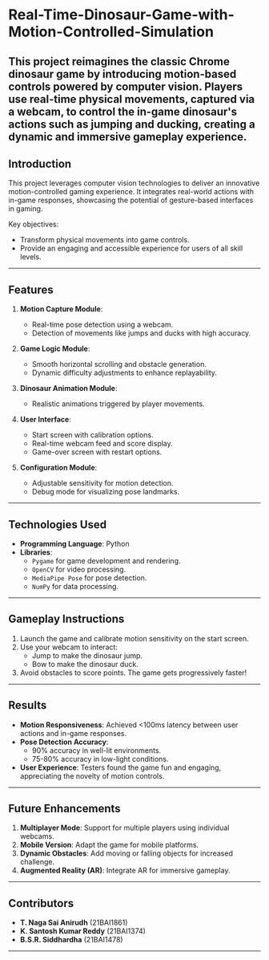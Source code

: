 # Real-Time-Dinosaur-Game-with-Motion-Controlled-Simulation

This project reimagines the classic Chrome dinosaur game by introducing motion-based controls powered by computer vision. Players use real-time physical movements, captured via a webcam, to control the in-game dinosaur's actions such as jumping and ducking, creating a dynamic and immersive gameplay experience.
---

## Introduction
This project leverages computer vision technologies to deliver an innovative motion-controlled gaming experience. It integrates real-world actions with in-game responses, showcasing the potential of gesture-based interfaces in gaming.

Key objectives:
- Transform physical movements into game controls.
- Provide an engaging and accessible experience for users of all skill levels.

---

## Features
1. **Motion Capture Module**:
   - Real-time pose detection using a webcam.
   - Detection of movements like jumps and ducks with high accuracy.

2. **Game Logic Module**:
   - Smooth horizontal scrolling and obstacle generation.
   - Dynamic difficulty adjustments to enhance replayability.

3. **Dinosaur Animation Module**:
   - Realistic animations triggered by player movements.

4. **User Interface**:
   - Start screen with calibration options.
   - Real-time webcam feed and score display.
   - Game-over screen with restart options.

5. **Configuration Module**:
   - Adjustable sensitivity for motion detection.
   - Debug mode for visualizing pose landmarks.

---

## Technologies Used
- **Programming Language**: Python
- **Libraries**:
  - `Pygame` for game development and rendering.
  - `OpenCV` for video processing.
  - `MediaPipe Pose` for pose detection.
  - `NumPy` for data processing.

---

## Gameplay Instructions
1. Launch the game and calibrate motion sensitivity on the start screen.
2. Use your webcam to interact:
   - Jump to make the dinosaur jump.
   - Bow to make the dinosaur duck.
3. Avoid obstacles to score points. The game gets progressively faster!

---

## Results
- **Motion Responsiveness**: Achieved <100ms latency between user actions and in-game responses.
- **Pose Detection Accuracy**:
  - 90% accuracy in well-lit environments.
  - 75-80% accuracy in low-light conditions.
- **User Experience**: Testers found the game fun and engaging, appreciating the novelty of motion controls.

---

## Future Enhancements
1. **Multiplayer Mode**: Support for multiple players using individual webcams.
2. **Mobile Version**: Adapt the game for mobile platforms.
3. **Dynamic Obstacles**: Add moving or falling objects for increased challenge.
4. **Augmented Reality (AR)**: Integrate AR for immersive gameplay.

---

## Contributors
- **T. Naga Sai Anirudh** (21BAI1861)
- **K. Santosh Kumar Reddy** (21BAI1374)
- **B.S.R. Siddhardha** (21BAI1478)

---
